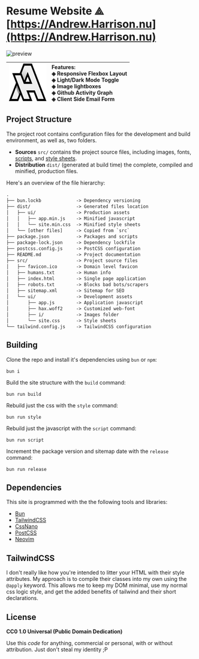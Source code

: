 # Resume Website ⟁ **[https://Andrew.Harrison.nu](https://Andrew.Harrison.nu)**

![preview](https://github.com/user-attachments/assets/14fa73b8-9740-4aba-9219-cfa2ed0eaa71)

| ![ah logo](https://raw.githubusercontent.com/xero/resume/refs/heads/main/src/ui/i/logo.png) | Features: <br> ◈  Responsive Flexbox Layout <br> ◈  Light/Dark Mode Toggle<br> ◈  Image lightboxes <br> ◈  Github Activity Graph<br> ◈  Client Side Email Form |
|:---:|:---|

## Project Structure

The project root contains configuration files for the development and build environment, as well as, two folders.

- **Sources** `src/` contains the project source files, including images, fonts, [scripts](src/ui/app.js), and [style sheets](src/ui/site.css).
- **Distribution** `dist/` (generated at build time) the complete, compiled and minified, production files.

Here's an overview of the file hierarchy:
```
.
├── bun.lockb             -> Dependency versioning
├── dist/                 -> Generated files location
│   ├── ui/               -> Production assets
│   │   ├── app.min.js    -> Minified javascript
│   │   └── site.min.css  -> Minified style sheets
│   └── [other files]     -> Copied from `src`
├── package.json          -> Packages and scripts
├── package-lock.json     -> Dependency lockfile
├── postcss.config.js     -> PostCSS configuration
├── README.md             -> Project documentation
├── src/                  -> Project source files
│   ├── favicon.ico       -> Domain level favicon
│   ├── humans.txt        -> Human info
│   ├── index.html        -> Single page application
│   ├── robots.txt        -> Blocks bad bots/scrapers
│   ├── sitemap.xml       -> Sitemap for SEO
│   └── ui/               -> Development assets
│       ├── app.js        -> Application javascript
│       ├── hax.woff2     -> Customized web-font
│       ├── i/            -> Images folder
│       └── site.css      -> Style sheets
└── tailwind.config.js    -> TailwindCSS configuration
```

## Building

Clone the repo and install it's dependencies using `bun` or `npm`:

```
bun i
```

Build the site structure with the `build` command:

```
bun run build
```

Rebuild just the css with the `style` command:

```
bun run style
```
Rebuild just the javascript with the `script` command:

```
bun run script
```
Increment the package version and sitemap date with the `release` command:

```
bun run release
```

## Dependencies

This site is programmed with the the following tools and libraries:

- [Bun](https://bun.sh)
- [TailwindCSS](https://tailwindcss.com)
- [CssNano](https://cssnano.github.io/cssnano)
- [PostCSS](http://postcss.org)
- [Neovim](https://neovim.io)

## TailwindCSS

I don't really like how you're intended to litter your HTML with their style attributes. My approach is to compile their classes into my own using the `@apply` keyword. This allows me to keep my DOM minimal, use my normal css logic style, and get the added benefits of tailwind and their short declarations.

## License

**CC0 1.0 Universal (Public Domain Dedication)**

Use this _code_ for anything, commercial or personal, with or without attribution. Just don't steal my identity ;P

